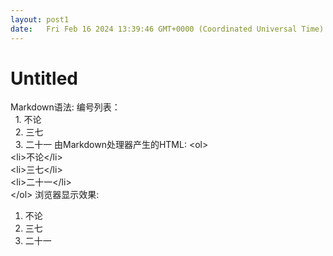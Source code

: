```yaml
---
layout: post1
date:   Fri Feb 16 2024 13:39:46 GMT+0000 (Coordinated Universal Time)
---
```

# Untitled

Markdown语法: 编号列表：<br />  1. 不论<br />  2. 三七<br />  3. 二十一
由Markdown处理器产生的HTML: <ol\><br /><li\>不论</li\><br /><li\>三七</li\><br /><li\>二十一</li\><br /></ol\>
浏览器显示效果: <ol><li>不论</li><li>三七</li><li>二十一</li></ol>